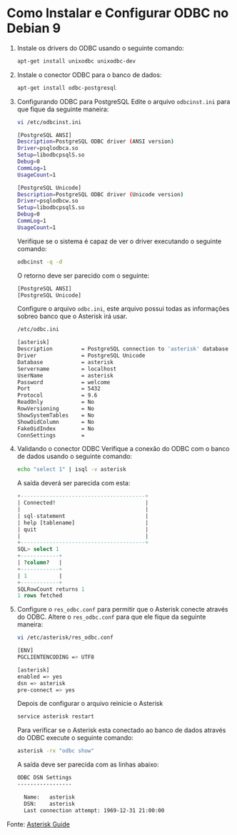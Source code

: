# Como Instalar e Configurar ODBC no Debian 9

1. Instale os drivers do ODBC usando o seguinte comando:

    ```bash
    apt-get install unixodbc unixodbc-dev
    ```

1. Instale o conector ODBC para o banco de dados:

    ```bash
    apt-get install odbc-postgresql
    ```
1. Configurando ODBC para PostgreSQL Edite o arquivo ``odbcinst.ini`` para que fique da seguinte maneira:

    ```bash
    vi /etc/odbcinst.ini
    ```
    
    ```bash
    [PostgreSQL ANSI]
    Description=PostgreSQL ODBC driver (ANSI version)
    Driver=psqlodbca.so
    Setup=libodbcpsqlS.so
    Debug=0
    CommLog=1
    UsageCount=1

    [PostgreSQL Unicode]
    Description=PostgreSQL ODBC driver (Unicode version)
    Driver=psqlodbcw.so
    Setup=libodbcpsqlS.so
    Debug=0
    CommLog=1
    UsageCount=1
    ```

    Verifique se o sistema é capaz de ver o driver executando o seguinte comando:
    
    ```bash
    odbcinst -q -d
    ```
    
    O retorno deve ser parecido com o seguinte:
    
    ```bash
    [PostgreSQL ANSI]
    [PostgreSQL Unicode]
    ```
    
    Configure o arquivo ``odbc.ini``, este arquivo possui todas as informações sobreo banco que o Asterisk irá usar.
    
    ```bash
    /etc/odbc.ini
    ```
    
    ```bash
    [asterisk]
    Description         = PostgreSQL connection to 'asterisk' database
    Driver              = PostgreSQL Unicode
    Database            = asterisk
    Servername          = localhost
    UserName            = asterisk
    Password            = welcome
    Port                = 5432
    Protocol            = 9.6
    ReadOnly            = No
    RowVersioning       = No
    ShowSystemTables    = No
    ShowOidColumn       = No
    FakeOidIndex        = No
    ConnSettings        =
    ```

1. Validando o conector ODBC Verifique a conexão do ODBC com o banco de dados usando o seguinte comando:

    ```bash
    echo "select 1" | isql -v asterisk
    ```

    A saída deverá ser parecida com esta:
    
    ```sql
    +---------------------------------------+
    | Connected!                            |
    |                                       |
    | sql-statement                         |
    | help [tablename]                      |
    | quit                                  |
    |                                       |
    +---------------------------------------+
    SQL> select 1
    +------------+
    | ?column?   |
    +------------+
    | 1          |
    +------------+
    SQLRowCount returns 1
    1 rows fetched
    ```

1. Configure o ``res_odbc.conf`` para permitir que o Asterisk conecte através do ODBC. Altere o ``res_odbc.conf`` para que ele fique da seguinte maneira:

    ```bash
    vi /etc/asterisk/res_odbc.conf
    ```
 
    ```bash
    [ENV]
    PGCLIENTENCODING => UTF8

    [asterisk]
    enabled => yes
    dsn => asterisk
    pre-connect => yes
    ```

    Depois de configurar o arquivo reinicie o Asterisk
    
    ```bash
    service asterisk restart
    ```
    
    Para verificar se o Asterisk esta conectado ao banco de dados através do ODBC execute o seguinte comando:
    
    ```bash
    asterisk -rx "odbc show"
    ```
    
    A saída deve ser parecida com as linhas abaixo:
    
    ```bash
    ODBC DSN Settings
    -----------------

      Name:   asterisk
      DSN:    asterisk
      Last connection attempt: 1969-12-31 21:00:00
    ```




Fonte: [Asterisk Guide](http://www.asteriskdocs.org/en/3rd_Edition/asterisk-book-html-chunk/installing_configuring_odbc.html)


